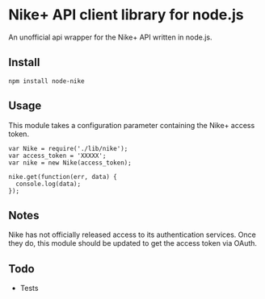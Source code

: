 Nike+ API client library for node.js
====================================

An unofficial api wrapper for the Nike+ API written in node.js.

Install
-------

    npm install node-nike

Usage
-----

This module takes a configuration parameter containing the Nike+ access token.

    var Nike = require('./lib/nike');
    var access_token = 'XXXXX';
    var nike = new Nike(access_token);

    nike.get(function(err, data) {
      console.log(data);
    });

Notes
-----

Nike has not officially released access to its authentication services.  Once they do, this module should be updated to get the access token via OAuth.

Todo
----

* Tests
